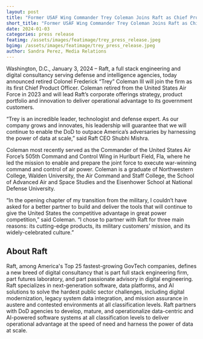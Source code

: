 ```yaml
---
layout: post
title: "Former USAF Wing Commander Trey Coleman Joins Raft as Chief Product Officer"
short_title: "Former USAF Wing Commander Trey Coleman Joins Raft as Chief Product Officer"
date: 2024-01-03
categories: press release
featimg: /assets/images/featimage/trey_press_release.jpeg
bgimg: /assets/images/featimage/trey_press_release.jpeg
author: Sandra Perez, Media Relations
---
```


Washington, D.C., January 3, 2024 – Raft, a full stack engineering and digital consultancy serving defense and intelligence agencies, today announced retired Colonel Frederick “Trey” Coleman III will join the firm as its first Chief Product Officer. Coleman retired from the United States Air Force in 2023 and will lead Raft’s corporate offerings strategy, product portfolio and innovation to deliver operational advantage to its government customers.  

“Trey is an incredible leader, technologist and defense expert. As our company grows and innovates, his leadership will guarantee that we will continue to enable the DoD to outpace America’s adversaries by harnessing the power of data at scale,” said Raft CEO Shubhi Mishra.

Coleman most recently served as the Commander of the United States Air Force’s 505th Command and Control Wing in Hurlburt Field, Fla, where he led the mission to enable and prepare the joint force to execute war-winning command and control of air power. Coleman is a graduate of Northwestern College, Walden University, the Air Command and Staff College, the School of Advanced Air and Space Studies and the Eisenhower School at National Defense University.

“In the opening chapter of my transition from the military, I couldn’t have asked for a better partner to build and deliver the tools that will continue to give the United States the competitive advantage in great power competition,” said Coleman. “I chose to partner with Raft for three main reasons: its cutting-edge products, its military customers’ mission, and its widely-celebrated culture.”

## About Raft

Raft, among America's Top 25 fastest-growing GovTech companies, defines a new breed of digital consultancy that is part full stack engineering firm, part futures laboratory, and part passionate advisory in digital engineering. Raft specializes in next-generation software, data platforms, and AI solutions to solve the hardest public sector challenges, including digital modernization, legacy system data integration, and mission assurance in austere and contested environments at all classification levels. Raft partners with DoD agencies to develop, mature, and operationalize data-centric and AI-powered software systems at all classification levels to deliver operational advantage at the speed of need and harness the power of data at scale.
